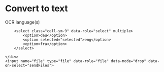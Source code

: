 Convert <span id="typeit"></span> to text
==========================================

<script src="https://cdn.jsdelivr.net/npm/typed.js"></script>
<script src="index.js"></script>

<form id="to-upload" enctype="multipart/form-data">
	<div class="row m-2">
		<label class="cell-sm-3 text-right">OCR language(s)</label>

		<select class="cell-sm-9" data-role="select" multiple>
			<option>deu</option>
			<option selected="selected">eng</option>
			<option>fra</option>
		</select>

	</div>
	<input name="file" type="file" data-role="file" data-mode="drop" data-on-select="sendFiles">
</form>
	
<div hidden id="progress-up" data-role="progress" data-cls-bar="bg-teal" data-value="0"></div>
<div hidden id="progress-busy" data-role="progress" data-type="line"></div>

<button hidden id="retry" onclick="retry()" class="button info">Try another file!</button>
<pre hidden id="output"></pre>

<script src="upload.js"></script>